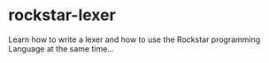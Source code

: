# rockstar-lexer
Learn how to write a lexer and how to use the Rockstar programming Language at the same time...
